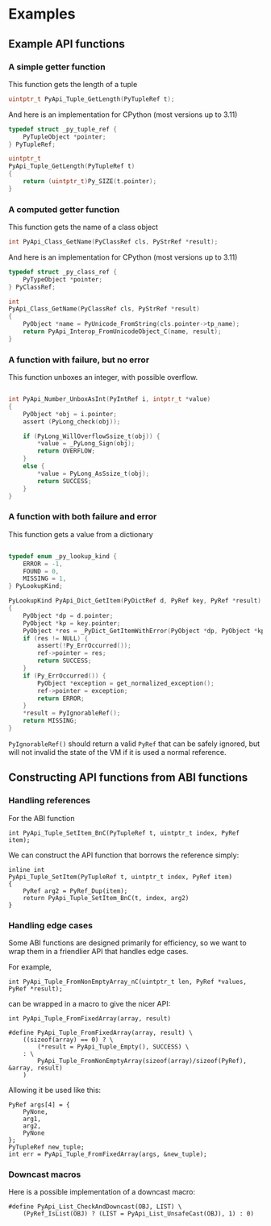 # Examples

## Example API functions

### A simple getter function

This function gets the length of a tuple

```C
uintptr_t PyApi_Tuple_GetLength(PyTupleRef t);
```

And here is an implementation for CPython (most versions up to 3.11)
```C
typedef struct _py_tuple_ref {
    PyTupleObject *pointer;
} PyTupleRef;

uintptr_t 
PyApi_Tuple_GetLength(PyTupleRef t)
{
    return (uintptr_t)Py_SIZE(t.pointer);
}

```

### A computed getter function

This function gets the name of a class object
```C
int PyApi_Class_GetName(PyClassRef cls, PyStrRef *result);
```

And here is an implementation for CPython (most versions up to 3.11)
```C
typedef struct _py_class_ref {
    PyTypeObject *pointer;
} PyClassRef;

int
PyApi_Class_GetName(PyClassRef cls, PyStrRef *result)
{
    PyObject *name = PyUnicode_FromString(cls.pointer->tp_name);
    return PyApi_Interop_FromUnicodeObject_C(name, result);
}
```

### A function with failure, but no error

This function unboxes an integer, with possible overflow.
```C

int PyApi_Number_UnboxAsInt(PyIntRef i, intptr_t *value)
{
    PyObject *obj = i.pointer;
    assert (PyLong_check(obj));

    if (PyLong_WillOverflowSsize_t(obj)) {
        *value = _PyLong_Sign(obj);
        return OVERFLOW;
    }
    else {
        *value = PyLong_AsSsize_t(obj);
        return SUCCESS;
    }
}
```

### A function with both failure and error

This function gets a value from a dictionary

```C

typedef enum _py_lookup_kind {
    ERROR = -1,
    FOUND = 0,
    MISSING = 1,
} PyLookupKind;

PyLookupKind PyApi_Dict_GetItem(PyDictRef d, PyRef key, PyRef *result)
{
    PyObject *dp = d.pointer;
    PyObject *kp = key.pointer;
    PyObject *res = _PyDict_GetItemWithError(PyObject *dp, PyObject *kp);
    if (res != NULL) {
        assert(!Py_ErrOccurred());
        ref->pointer = res;
        return SUCCESS;
    }
    if (Py_ErrOccurred()) {
        PyObject *exception = get_normalized_exception();
        ref->pointer = exception;
        return ERROR;
    }
    *result = PyIgnorableRef();
    return MISSING;
}
```

`PyIgnorableRef()` should return a valid `PyRef` that can be safely ignored,
but will not invalid the state of the VM if it is used a normal reference.

## Constructing API functions from ABI functions

### Handling references

For the ABI function
```
int PyApi_Tuple_SetItem_BnC(PyTupleRef t, uintptr_t index, PyRef item);
```

We can construct the API function that borrows the reference simply:
```
inline int
PyApi_Tuple_SetItem(PyTupleRef t, uintptr_t index, PyRef item)
{
    PyRef arg2 = PyRef_Dup(item);
    return PyApi_Tuple_SetItem_BnC(t, index, arg2)
}
```

### Handling edge cases

Some ABI functions are designed primarily for efficiency, so we
want to wrap them in a friendlier API that handles edge cases.

For example,
```
int PyApi_Tuple_FromNonEmptyArray_nC(uintptr_t len, PyRef *values, PyRef *result);
```
can be wrapped in a macro to give the nicer API:
```
int PyApi_Tuple_FromFixedArray(array, result)
```

```
#define PyApi_Tuple_FromFixedArray(array, result) \
    ((sizeof(array) == 0) ? \
        (*result = PyApi_Tuple_Empty(), SUCCESS) \
    : \
        PyApi_Tuple_FromNonEmptyArray(sizeof(array)/sizeof(PyRef), &array, result)
    )
```
Allowing it be used like this:
```
PyRef args[4] = {
    PyNone,
    arg1,
    arg2,
    PyNone
};
PyTupleRef new_tuple;
int err = PyApi_Tuple_FromFixedArray(args, &new_tuple);
```


### Downcast macros

Here is a possible implementation of a downcast macro:
```
#define PyApi_List_CheckAndDowncast(OBJ, LIST) \
    (PyRef_IsList(OBJ) ? (LIST = PyApi_List_UnsafeCast(OBJ), 1) : 0)
```

